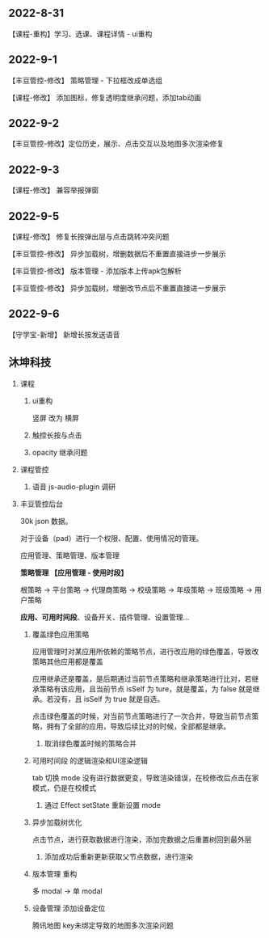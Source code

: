 ## 2022-8-31

【课程-重构】学习、选课、课程详情 - ui重构

## 2022-9-1

【丰豆管控-修改】 策略管理 - 下拉框改成单选组

【课程-修改】 添加图标，修复透明度继承问题，添加tab动画

## 2022-9-2

【丰豆管控-修改】定位历史，展示、点击交互以及地图多次渲染修复

## 2022-9-3

【课程-修改】 兼容举报弹窗

## 2022-9-5

【课程-修改】 修复长按弹出层与点击跳转冲突问题

【丰豆管控-修改】 异步加载树，增删数据后不重置直接进步一步展示

【丰豆管控-修改】 版本管理 - 添加版本上传apk包解析

【丰豆管控-修改】 异步加载树，增删改节点后不重置直接进一步展示

## 2022-9-6

【守学宝-新增】 新增长按发送语音

## 沐坤科技

1. 课程
   
   1. ui重构
      
      竖屏 改为 横屏
   
   2. 触控长按与点击
   
   3. opacity 继承问题

2. 课程管控
   
   1. 语音 js-audio-plugin 调研

3. 丰豆管控后台
   
   30k json 数据。
   
   对于设备（pad）进行一个权限、配置、使用情况的管理。
   
   应用管理、策略管理、版本管理
   
   **策略管理 【应用管理 - 使用时段】**
   
   根策略 -> 平台策略 -> 代理商策略 -> 校级策略 -> 年级策略 -> 班级策略 -> 用户策略
   
   **应用、可用时间段**、设备开关、插件管理、设置管理...
   
   1. 覆盖绿色应用策略
      
      应用管理时对某应用所依赖的策略节点，进行改应用的绿色覆盖，导致改策略其他应用都是覆盖
      
      应用继承还是覆盖，是后期通过当前节点策略和继承策略进行比对，若继承策略有该应用，且当前节点 isSelf 为 ture，就是覆盖，为 false 就是继承。若没有，且 isSelf 为 true 就是自选。
      
      点击绿色覆盖的时候，对当前节点策略进行了一次合并，导致当前节点策略，拥有了全部的应用，导致后续比对的时候，全部都是继承。
      
      1. 取消绿色覆盖时候的策略合并
   
   2. 可用时间段 的逻辑渲染和UI渲染逻辑
      
      tab 切换 mode 没有进行数据更变，导致渲染错误，在校修改后点击在家模式，仍是在校模式
      
      1. 通过 Effect setState 重新设置 mode
   
   3. 异步加载树优化
      
      点击节点，进行获取数据进行渲染，添加完数据之后重置树回到最外层
      
      1. 添加成功后重新更新获取父节点数据，进行渲染
   
   4. 版本管理 重构
      
      多 modal -> 单 modal
   
   5. 设备管理 添加设备定位
      
      腾讯地图 key未绑定导致的地图多次渲染问题
